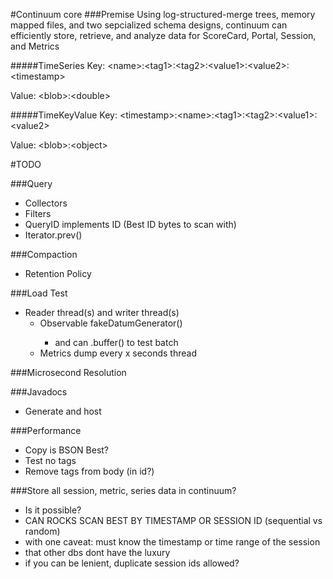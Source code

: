 #Continuum core
###Premise
Using log-structured-merge trees, memory mapped files, and two sepcialized schema designs, continuum can efficiently store, retrieve, and analyze data for ScoreCard, Portal, Session, and Metrics

#####TimeSeries
Key: \<name>:\<tag1>:\<tag2>:\<value1>:\<value2>:\<timestamp>

Value: \<blob>:\<double>

#####TimeKeyValue
Key: \<timestamp>:\<name>:\<tag1>:\<tag2>:\<value1>:\<value2>

Value: \<blob>:\<object>

#TODO

###Query
 - Collectors
 - Filters
 - QueryID implements ID (Best ID bytes to scan with)
 - Iterator.prev()

###Compaction
 - Retention Policy

###Load Test
 - Reader thread(s) and writer thread(s)
   - Observable<Datum> fakeDatumGenerator()
     - and can .buffer() to test batch
   - Metrics dump every x seconds thread

###Microsecond Resolution

###Javadocs
 - Generate and host

###Performance
 - Copy is BSON Best?
 - Test no tags
 - Remove tags from body (in id?)

###Store all session, metric, series data in continuum?
 - Is it possible?
  - CAN ROCKS SCAN BEST BY TIMESTAMP OR SESSION ID (sequential vs random)
  - with one caveat: must know the timestamp or time range of the session
   - that other dbs dont have the luxury
   - if you can be lenient, duplicate session ids allowed?
